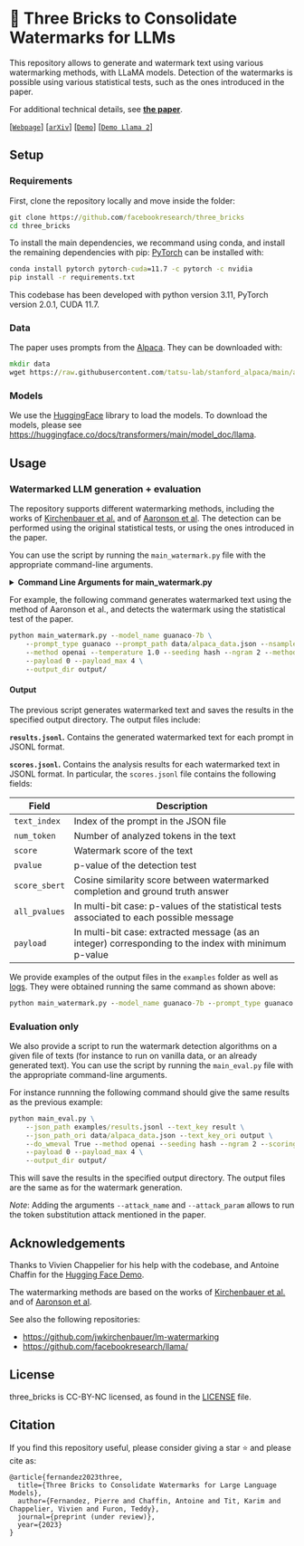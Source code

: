 # 🧱 Three Bricks to Consolidate Watermarks for LLMs

This repository allows to generate and watermark text using various watermarking methods, with LLaMA models.
Detection of the watermarks is possible using various statistical tests, such as the ones introduced in the paper.

For additional technical details, see [**the paper**](https://arxiv.org/abs/2308.00113).  


[[`Webpage`](https://pierrefdz.github.io/publications/threebricks/)]
[[`arXiv`](https://arxiv.org/abs/2308.00113)]
[[`Demo`](https://huggingface.co/spaces/NohTow/LLM_watermarking)]
[[`Demo Llama 2`]](https://huggingface.co/spaces/NohTow/Llama2_watermarking)


## Setup


### Requirements

First, clone the repository locally and move inside the folder:
```cmd
git clone https://github.com/facebookresearch/three_bricks
cd three_bricks
```
To install the main dependencies, we recommand using conda, and install the remaining dependencies with pip:
[PyTorch](https://pytorch.org/) can be installed with:
```cmd
conda install pytorch pytorch-cuda=11.7 -c pytorch -c nvidia
pip install -r requirements.txt
```
This codebase has been developed with python version 3.11, PyTorch version 2.0.1, CUDA 11.7.

### Data

The paper uses prompts from the [Alpaca](https://github.com/tatsu-lab/stanford_alpaca).
They can be downloaded with:
```cmd
mkdir data
wget https://raw.githubusercontent.com/tatsu-lab/stanford_alpaca/main/alpaca_data.json -P data/
```

### Models

We use the [HuggingFace](https://huggingface.co/) library to load the models.
To download the models, please see https://huggingface.co/docs/transformers/main/model_doc/llama.


## Usage


### Watermarked LLM generation + evaluation

The repository supports different watermarking methods, including the works of [Kirchenbauer et al.](https://arxiv.org/abs/2301.10226) and of [Aaronson et al](https://www.scottaaronson.com/talks/watermark.ppt).
The detection can be performed using the original statistical tests, or using the ones introduced in the paper.

You can use the script by running the `main_watermark.py` file with the appropriate command-line arguments.
<details>
<summary><span style="font-weight: bold;">Command Line Arguments for main_watermark.py</span></summary>
    
- `--model_name`: The name of the pre-trained model to use for text generation and analysis. Supported model names include "llama-7b", "guanaco-7b" and "guanaco-13b".
- `--prompt_path`: The path to the JSON file containing prompts. Default value: "data/alpaca_data.json."
- `--method`: Choose a watermarking method for text generation. Options: "none" (no watermarking), "openai" (Aaronson et al.), "maryland" (Kirchenbauer et al.). Default value: "none."
- `--method_detect`: Choose a statistical test to detect watermark. "same" uses the grounded statistical test with the same method as for generation, "openaiz" and "marylandz" use the z-tests, and "openainp" uses the Neyman-Pearson test. Default value: "same."
- `--scoring_method`: Method for scoring tokens. Options: "none" (score every token), "v1" (score token when the watermark context is unique), "v2" (score token when {wm context + token} is unique). Default value: "none."
- `--ngram`: Watermark context width for RNG key generation. Default value: 4.
- `--payload`: Message for multi-bit watermarking. It must be inferior to `--payload_max`. Default value: 0
- `--payload_max`: Maximal message for multi-bit watermarking. It must be inferior to the vocabulary size. Must be >0 to do multi-bit watermarking. Default value: 0.

</details>

For example, the following command generates watermarked text using the method of Aaronson et al., and detects the watermark using the statistical test of the paper.
```cmd
python main_watermark.py --model_name guanaco-7b \
    --prompt_type guanaco --prompt_path data/alpaca_data.json --nsamples 10 --batch_size 16 \
    --method openai --temperature 1.0 --seeding hash --ngram 2 --method_detect openai --scoring_method v2 \
    --payload 0 --payload_max 4 \
    --output_dir output/
```

#### Output

The previous script generates watermarked text and saves the results in the specified output directory. The output files include:

**`results.jsonl`.** Contains the generated watermarked text for each prompt in JSONL format. 

**`scores.jsonl`.** Contains the analysis results for each watermarked text in JSONL format.
In particular, the `scores.jsonl` file contains the following fields:

| Field | Description |
| --- | --- |
| `text_index` | Index of the prompt in the JSON file |
| `num_token` | Number of analyzed tokens in the text |
| `score` | Watermark score of the text |
| `pvalue` | p-value of the detection test |
| `score_sbert` | Cosine similarity score between watermarked completion and ground truth answer |
| `all_pvalues` | In multi-bit case: p-values of the statistical tests associated to each possible message |
| `payload` | In multi-bit case: extracted message (as an integer)  corresponding to the index with minimum p-value |


We provide examples of the output files in the `examples` folder as well as [logs](https://justpaste.it/21hj1).
They were obtained running the same command as shown above:
```cmd
python main_watermark.py --model_name guanaco-7b --prompt_type guanaco --prompt_path data/alpaca_data.json --nsamples 10 --batch_size 16 --method openai --method_detect openai --seeding hash --ngram 2 --scoring_method v2 --temperature 1.0 --payload 0 --payload_max 4 --output_dir examples/
```

### Evaluation only

We also provide a script to run the watermark detection algorithms on a given file of texts (for instance to run on vanilla data, or an already generated text).
You can use the script by running the `main_eval.py` file with the appropriate command-line arguments.

For instance runnning the following command should give the same results as the previous example:
```cmd
python main_eval.py \
    --json_path examples/results.jsonl --text_key result \
    --json_path_ori data/alpaca_data.json --text_key_ori output \
    --do_wmeval True --method openai --seeding hash --ngram 2 --scoring_method v2 \
    --payload 0 --payload_max 4 \
    --output_dir output/
```

This will save the results in the specified output directory. The output files are the same as for the watermark generation.

*Note*: Adding the arguments `--attack_name` and `--attack_param` allows to run the token substitution attack mentioned in the paper.



## Acknowledgements

Thanks to Vivien Chappelier for his help with the codebase, and Antoine Chaffin for the [Hugging Face Demo](https://huggingface.co/spaces/NohTow/LLaMav2_watermarking).

The watermarking methods are based on the works of [Kirchenbauer et al.](https://arxiv.org/abs/2301.10226) and of [Aaronson et al](https://www.scottaaronson.com/talks/watermark.ppt).

See also the following repositories:
- https://github.com/jwkirchenbauer/lm-watermarking
- https://github.com/facebookresearch/llama/


## License

three_bricks is CC-BY-NC licensed, as found in the [LICENSE](LICENSE) file.


## Citation

If you find this repository useful, please consider giving a star :star: and please cite as:

```
@article{fernandez2023three,
  title={Three Bricks to Consolidate Watermarks for Large Language Models},
  author={Fernandez, Pierre and Chaffin, Antoine and Tit, Karim and Chappelier, Vivien and Furon, Teddy},
  journal={preprint (under review)},
  year={2023}
}
```


